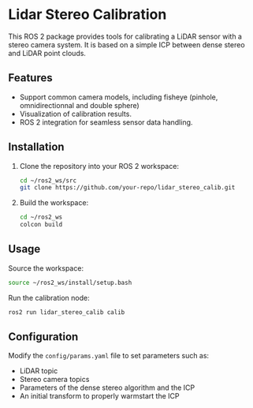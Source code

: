 # Lidar Stereo Calibration

This ROS 2 package provides tools for calibrating a LiDAR sensor with a stereo camera system. It is based on a simple ICP between dense stereo and LiDAR point clouds.

## Features

- Support common camera models, including fisheye (pinhole, omnidirectionnal and double sphere)
- Visualization of calibration results.
- ROS 2 integration for seamless sensor data handling.

## Installation

1. Clone the repository into your ROS 2 workspace:
    ```bash
    cd ~/ros2_ws/src
    git clone https://github.com/your-repo/lidar_stereo_calib.git
    ```
2. Build the workspace:
    ```bash
    cd ~/ros2_ws
    colcon build
    ```

## Usage

Source the workspace:
```bash
source ~/ros2_ws/install/setup.bash

```
Run the calibration node:
```bash
ros2 run lidar_stereo_calib calib
```

## Configuration

Modify the `config/params.yaml` file to set parameters such as:
- LiDAR topic
- Stereo camera topics
- Parameters of the dense stereo algorithm and the ICP
- An initial transform to properly warmstart the ICP